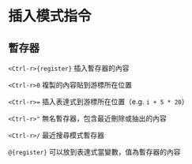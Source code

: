 # 插入模式指令

## 暫存器

`<Ctrl-r>{register}` 插入暫存器的內容

`<Ctrl-r>0` 複製的內容貼到游標所在位置

`<Ctrl-r>=` 插入表達式到游標所在位置（e.g. `i + 5 * 20`）

`<Ctrl-r>"` 無名暫存器，包含最近刪除或抽出的內容

`<Ctrl-r>/` 最近搜尋模式暫存器

`@{register}` 可以放到表達式當變數，值為暫存器的內容



